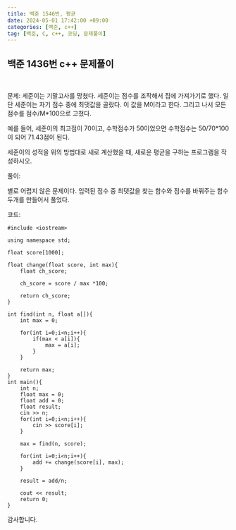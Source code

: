 ```yaml
---
title: 백준 1546번, 평균
date: 2024-05-01 17:42:00 +09:00
categories: [백준, c++]
tag: [백준, C, c++, 코딩, 문제풀이]
---
```


## 백준 1436번 c++ 문제풀이
<br>

문제:
세준이는 기말고사를 망쳤다. 세준이는 점수를 조작해서 집에 가져가기로 했다. 일단 세준이는 자기 점수 중에 최댓값을 골랐다. 이 값을 M이라고 한다. 그리고 나서 모든 점수를 점수/M*100으로 고쳤다.

예를 들어, 세준이의 최고점이 70이고, 수학점수가 50이었으면 수학점수는 50/70*100이 되어 71.43점이 된다.

세준이의 성적을 위의 방법대로 새로 계산했을 때, 새로운 평균을 구하는 프로그램을 작성하시오.

풀이:

별로 어렵지 않은 문제이다. 입력된 점수 중 최댓값을 찾는 함수와 점수를 바꿔주는 함수 두개를 만들어서 풀었다.

코드:

    #include <iostream>

    using namespace std;

    float score[1000];

    float change(float score, int max){
        float ch_score;

        ch_score = score / max *100;

        return ch_score;
    }

    int find(int n, float a[]){
        int max = 0;

        for(int i=0;i<n;i++){
            if(max < a[i]){
                max = a[i];
            }
        }
        
        return max;
    }
    int main(){
        int n;
        float max = 0;
        float add = 0;
        float result;
        cin >> n;
        for(int i=0;i<n;i++){
            cin >> score[i];
        }

        max = find(n, score);

        for(int i=0;i<n;i++){
            add += change(score[i], max);
        }

        result = add/n;

        cout << result;
        return 0;
    }

감사합니다.